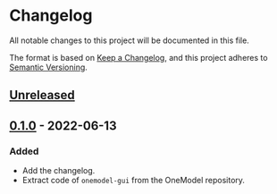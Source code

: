 # Changelog

All notable changes to this project will be documented in this file.

The format is based on [Keep a Changelog](https://keepachangelog.com/en/1.0.0/),
and this project adheres to [Semantic Versioning](https://semver.org/spec/v2.0.0.html).

## [Unreleased]

## [0.1.0] - 2022-06-13

### Added
- Add the changelog.
- Extract code of `onemodel-gui` from the OneModel repository.

[unreleased]: https://github.com/sb2cl/onemodel-gui/compare/v0.1.0...develop
[0.1.0]: https://github.com/sb2cl/onemodel-gui/releases/tag/v0.1.0

